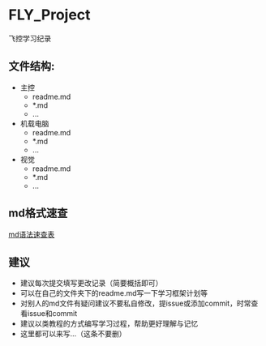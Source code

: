 # FLY_Project
飞控学习纪录
## 文件结构:
- 主控
  - readme.md
  - *.md
  - ...
- 机载电脑
  - readme.md
  - *.md
  - ...
- 视觉
  - readme.md
  - *.md
  - ...

## md格式速查
[md语法速查表](https://markdown.com.cn/cheat-sheet.html#%E5%9F%BA%E6%9C%AC%E8%AF%AD%E6%B3%95)

## 建议
- 建议每次提交填写更改记录（简要概括即可）
- 可以在自己的文件夹下的readme.md写一下学习框架计划等
- 对别人的md文件有疑问建议不要私自修改，提issue或添加commit，时常查看issue和commit
- 建议以类教程的方式编写学习过程，帮助更好理解与记忆
- 这里都可以来写...（这条不要删）
